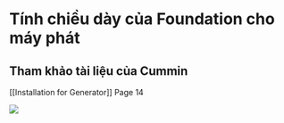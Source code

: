 # Tính chiều dày của Foundation cho máy phát

## Tham khảo tài liệu của Cummin


[[Installation for Generator]] Page 14


![](https://res.cloudinary.com/dcqf82eor/image/upload/f_auto/v1747996042/e0mclwdgop9p12auwch9.png)
